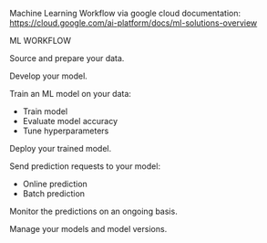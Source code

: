 Machine Learning Workflow via google cloud documentation: https://cloud.google.com/ai-platform/docs/ml-solutions-overview

ML WORKFLOW

Source and prepare your data.

Develop your model.

Train an ML model on your data:
* Train model
* Evaluate model accuracy
* Tune hyperparameters

Deploy your trained model.

Send prediction requests to your model:
* Online prediction
* Batch prediction

Monitor the predictions on an ongoing basis.

Manage your models and model versions.
